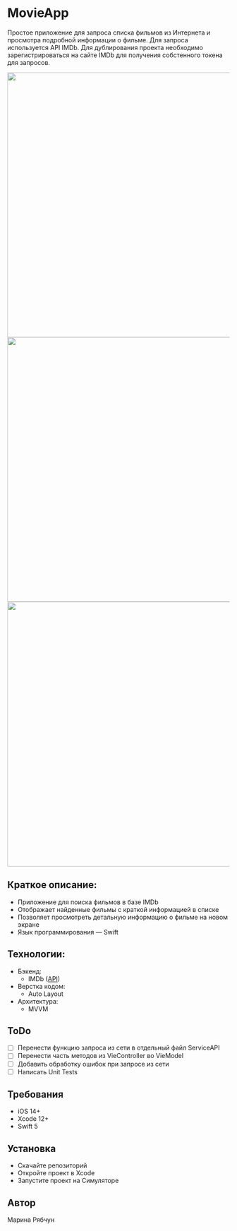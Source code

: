 # MovieApp
Простое приложение для запроса списка фильмов из Интернета и просмотра подробной информации о фильме. Для запроса используется API IMDb. Для дублирования проекта необходимо зарегистрироваться на сайте IMDb для получения собстенного токена для запросов.

<p align="center">
<img src="https://github.com/MarinaRyabchun/movie-app/blob/main/screen1.jpg" height="600"/></h1>
<img src="https://github.com/MarinaRyabchun/movie-app/blob/main/screen2.jpg" height="600"/></h1>
<img src="https://github.com/MarinaRyabchun/movie-app/blob/main/screen3.jpg" height="600"/></h1>

## Краткое описание:
* Приложение для поиска фильмов в базе IMDb
* Отображает найденные фильмы с краткой информацией в списке
* Позволяет просмотреть детальную информацию о фильме на новом экране
* Язык программирования — Swift

## Технологии:
* Бэкенд:
    - IMDb ([API](https://imdb-api.com/))
* Верстка кодом:
    - Auto Layout
* Архитектура:
    - MVVM

## ToDo
- [ ] Перенести функцию запроса из сети в отдельный файл ServiceAPI
- [ ] Перенести часть методов из VieController во VieModel
- [ ] Добавить обработку ошибок при запросе из сети
- [ ] Написать Unit Tests

## Требования
* iOS 14+
* Xcode 12+
* Swift 5

## Установка
* Скачайте репозиторий
* Откройте проект в Xcode
* Запустите проект на Симуляторе

## Автор
Марина Рябчун
